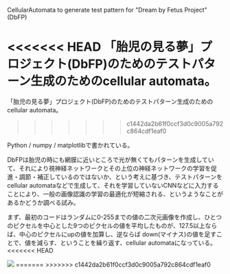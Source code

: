 CellularAutomata to generate test pattern for "Dream by Fetus Project"(DbFP)

<<<<<<< HEAD
「胎児の見る夢」プロジェクト(DbFP)のためのテストパターン生成のためのcellular automata。
=======
「胎児の見る夢」プロジェクト(DbFP)のためのテストパターン生成のためのcellular automata。 
>>>>>>> c1442da2b61f0ccf3d0c9005a792c864cdf1eaf0

Python / numpy / matplotlibで書かれている。

DbFPは胎児の時にも網膜に近いところで光が無くてもパターンを生成していて、それにより視神経ネットワークとその上位の神経ネットワークの学習を促進・調節・補正しているのではないか、という考えに基づき、テストパターンをcellular automataなどで生成して、それを学習していないCNNなどに入力することにより、一般の画像認識の学習の最適化が短縮される、というようなことがあるかどうか調べる試み。

まず、最初のコードはランダムに0-255までの値の二次元画像を作成し、ひとつのピクセルを中心とした9つのピクセルの値を平均したものが、127.5以上ならば、中心のピクセルにupの値を加算し、逆ならば down(マイナス)の値を足すことで、値を減らす、ということを繰り返す、cellular automataになっている。
<<<<<<< HEAD

<img src="https://github/sumi-yaki/CellularAutomata/anime.gif">
=======
>>>>>>> c1442da2b61f0ccf3d0c9005a792c864cdf1eaf0
